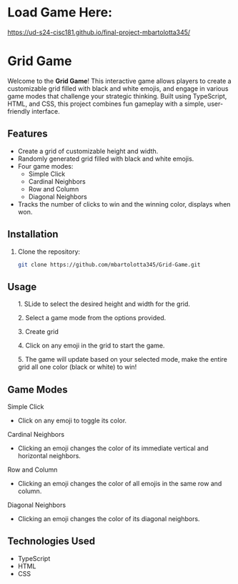 # Load Game Here:
https://ud-s24-cisc181.github.io/final-project-mbartolotta345/

# Grid Game

Welcome to the **Grid Game**! This interactive game allows players to create a customizable grid filled with black and white emojis, and engage in various game modes that challenge your strategic thinking. Built using TypeScript, HTML, and CSS, this project combines fun gameplay with a simple, user-friendly interface.

## Features

- Create a grid of customizable height and width.
- Randomly generated grid filled with black and white emojis.
- Four game modes:
  - Simple Click
  - Cardinal Neighbors
  - Row and Column
  - Diagonal Neighbors
- Tracks the number of clicks to win and the winning color, displays when won.

## Installation

1. Clone the repository:

   ```bash
   git clone https://github.com/mbartolotta345/Grid-Game.git

## Usage

<ul>1. SLide to select the desired height and width for the grid.</ul>
<ul>2. Select a game mode from the options provided.</ul>
<ul>3. Create grid</ul>
<ul>4. Click on any emoji in the grid to start the game.</ul>
<ul>5. The game will update based on your selected mode, make the entire grid all one color (black or white) to win!</ul>

## Game Modes

Simple Click
<ul>
<li>Click on any emoji to toggle its color.</li>
</ul>

Cardinal Neighbors
<ul>
<li>Clicking an emoji changes the color of its immediate vertical and horizontal neighbors.</li>
</ul>

Row and Column
<ul>
<li>Clicking an emoji changes the color of all emojis in the same row and column.</li>
</ul>

Diagonal Neighbors
<ul>
<li>Clicking an emoji changes the color of its diagonal neighbors.</li>
</ul>

## Technologies Used
<ul>
<li>TypeScript</li>
<li>HTML</li>
<li>CSS</li>
</ul>
